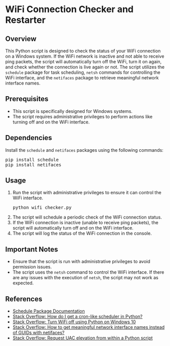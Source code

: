 <h1>WiFi Connection Checker and Restarter</h1>

<h2>Overview</h2>
<p>This Python script is designed to check the status of your WiFi connection on a Windows system. If the WiFi network is inactive and not able to receive ping packets, the script will automatically turn off the WiFi, turn it on again, and check whether the connection is live again or not. The script utilizes the <code>schedule</code> package for task scheduling, <code>netsh</code> commands for controlling the WiFi interface, and the <code>netifaces</code> package to retrieve meaningful network interface names.</p>

<h2>Prerequisites</h2>
<ul>
    <li>This script is specifically designed for Windows systems.</li>
    <li>The script requires administrative privileges to perform actions like turning off and on the WiFi interface.</li>
</ul>

<h2>Dependencies</h2>
<p>Install the <code>schedule</code> and <code>netifaces</code> packages using the following commands:</p>
<pre>
pip install schedule
pip install netifaces
</pre>

<h2>Usage</h2>
<ol>
    <li>Run the script with administrative privileges to ensure it can control the WiFi interface.</li>
    <pre>python wifi_checker.py</pre>
    <li>The script will schedule a periodic check of the WiFi connection status.</li>
    <li>If the WiFi connection is inactive (unable to receive ping packets), the script will automatically turn off and on the WiFi interface.</li>
    <li>The script will log the status of the WiFi connection in the console.</li>
</ol>

<h2>Important Notes</h2>
<ul>
    <li>Ensure that the script is run with administrative privileges to avoid permission issues.</li>
    <li>The script uses the <code>netsh</code> command to control the WiFi interface. If there are any issues with the execution of <code>netsh</code>, the script may not work as expected.</li>
</ul>

<h2>References</h2>
<ul>
    <li><a href="https://schedule.readthedocs.io/en/stable/" target="_blank">Schedule Package Documentation</a></li>
    <li><a href="https://stackoverflow.com/questions/373335/how-do-i-get-a-cron-like-scheduler-in-python" target="_blank">Stack Overflow: How do I get a cron-like scheduler in Python?</a></li>
    <li><a href="https://stackoverflow.com/questions/44246527/turn-wifi-off-using-python-on-windows-10" target="_blank">Stack Overflow: Turn WiFi off using Python on Windows 10</a></li>
    <li><a href="https://stackoverflow.com/questions/29913516/how-to-get-meaningful-network-interface-names-instead-of-guids-with-netifaces-un" target="_blank">Stack Overflow: How to get meaningful network interface names instead of GUIDs with netifaces?</a></li>
    <li><a href="https://stackoverflow.com/questions/130763/request-uac-elevation-from-within-a-python-script" target="_blank">Stack Overflow: Request UAC elevation from within a Python script</a></li>
</ul>

</body>
</html>
<!-- Updated README links and corrected typos -->
<!-- Updated README links and corrected typos -->